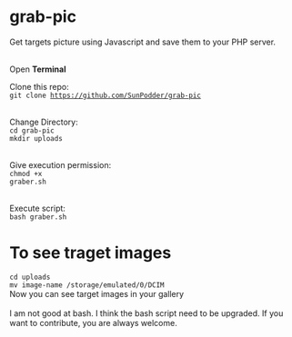 # grab-pic
Get targets picture using Javascript and save them to your PHP server.
<br><br>

Open <b>Terminal</b><br>

Clone this repo:<br>
<code>git clone https://github.com/SunPodder/grab-pic</code><br><br>

Change Directory:<br>
<code>cd grab-pic</code><br>
```mkdir uploads```<br><br>

Give execution permission:<br>
<code>chmod +x graber.sh</code><br><br>

Execute script:<br>
<code>bash graber.sh</code>

# To see traget images

```cd uploads```<br>
```mv image-name /storage/emulated/0/DCIM```<br>
Now you can see target images in your gallery
<br><br>
I am not good at bash. I think the bash script need to be upgraded. If you want to contribute, you are always welcome.

